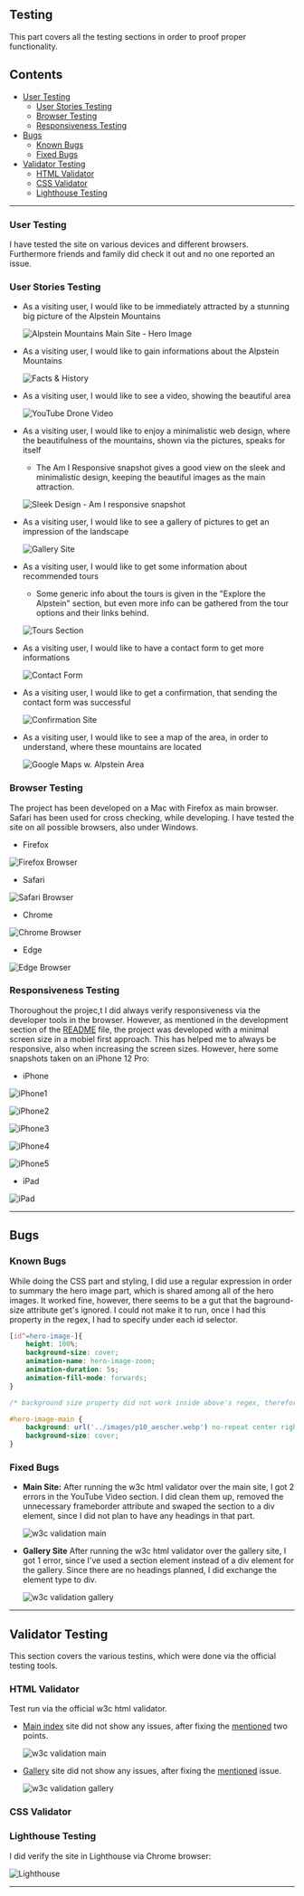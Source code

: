 ## Testing

This part covers all the testing sections in order to proof proper functionality.

## Contents

* [User Testing](#user-testing)
    * [User Stories Testing](#user-stories-testing)
    * [Browser Testing](#browser-testing)
    * [Responsiveness Testing](#responsiveness-testing)
* [Bugs](#bugs)
    * [Known Bugs](#known-bugs)
    * [Fixed Bugs](#fixed-bugs)
* [Validator Testing](#validator-testing)
    * [HTML Validator](#html-validator)
    * [CSS Validator](#css-validator)
    * [Lighthouse Testing](#lighthouse-testing)

---

### User Testing

I have tested the site on various devices and different browsers. Furthermore friends and family did check it out and no one reported an issue.

### User Stories Testing

- As a visiting user, I would like to be immediately attracted by a stunning big picture of the Alpstein Mountains

    ![Alpstein Mountains Main Site - Hero Image](docs/testing/01-navbar_hero.png)

- As a visiting user, I would like to gain informations about the Alpstein Mountains

    ![Facts & History](docs/testing/01-facts_history.png)

- As a visiting user, I would like to see a video, showing the beautiful area

    ![YouTube Drone Video](docs/testing/01-youtube.png)

- As a visiting user, I would like to enjoy a minimalistic web design, where the beautifulness of the mountains, shown via the pictures, speaks for itself
    - The Am I Responsive snapshot gives a good view on the sleek and minimalistic design, keeping the beautiful images as the main attraction.

    ![Sleek Design - Am I responsive snapshot](docs/testing/amiresponsive.png)

- As a visiting user, I would like to see a gallery of pictures to get an impression of the landscape

    ![Gallery Site](docs/testing/02-gallery.png)

- As a visiting user, I would like to get some information about recommended tours
    - Some generic info about the tours is given in the "Explore the Alpstein" section, but even more info can be gathered from the tour options and their links behind.

    ![Tours Section](docs/testing/03-awesome_tours.png)

- As a visiting user, I would like to have a contact form to get more informations

    ![Contact Form](docs/testing/03-contactform.png)

- As a visiting user, I would like to get a confirmation, that sending the contact form was successful

    ![Confirmation Site](docs/testing/04-confirmation.png)

- As a visiting user, I would like to see a map of the area, in order to understand, where these mountains are located

    ![Google Maps w. Alpstein Area](docs/testing/03-gmaps.png)

### Browser Testing

The project has been developed on a Mac with Firefox as main browser. Safari has been used for cross checking, while developing. I have tested the site on all possible browsers, also under Windows.

- Firefox

![Firefox Browser](docs/testing/Firefox.png)

- Safari

![Safari Browser](docs/testing/Safari.png)

- Chrome

![Chrome Browser](docs/testing/Chrome.png)

- Edge

![Edge Browser](docs/testing/Edge.png)

### Responsiveness Testing

Thoroughout the projec,t I did always verify responsiveness via the developer tools in the browser. However, as mentioned in the development section of the [README](README.md) file, the project was developed with a minimal screen size in a mobiel first approach. This has helped me to always be responsive, also when increasing the screen sizes.
However, here some snapshots taken on an iPhone 12 Pro:

- iPhone

![iPhone1](docs/testing/iPhone1.png)

![iPhone2](docs/testing/iPhone2.png)

![iPhone3](docs/testing/iPhone3.png)

![iPhone4](docs/testing/iPhone5.png)

![iPhone5](docs/testing/iPhone6.png)

- iPad

![iPad](docs/testing/iPad.png)

---

## Bugs

### Known Bugs

While doing the CSS part and styling, I did use a regular expression in order to summary the hero image part, which is shared among all of the hero images. It worked fine, however, there seems to be a gut that the baground-size attribute get's ignored. I could not make it to run, once I had this property in the regex, I had to specify under each id selector.

```css
[id^=hero-image-]{
    height: 100%;
    background-size: cover;
    animation-name: hero-image-zoom;
    animation-duration: 5s;
    animation-fill-mode: forwards;
}

/* background size property did not work inside above's regex, therefore individually set like: */

#hero-image-main {
    background: url('../images/p10_aescher.webp') no-repeat center right;
    background-size: cover;
}
```

### Fixed Bugs

- **Main Site:** After running the w3c html validator over the main site, I got 2 errors in the YouTube Video section. I did clean them up, removed the unnecessary frameborder attribute and swaped the section to a div element, since I did not plan to have any headings in that part.

    ![w3c validation main](docs/testing/w3c_validation_errors_main.png)

- **Gallery Site** After running the w3c html validator over the gallery site, I got 1 error, since I've used a section element instead of a div element for the gallery. Since there are no headings planned, I did exchange the element type to div.

    ![w3c validation gallery](docs/testing/w3c_validation_errors_gallery.png)




---

## Validator Testing

This section covers the various testins, which were done via the official testing tools.

### HTML Validator

Test run via the official w3c html validator.

- [Main index](https://validator.w3.org/nu/?doc=https%3A%2F%2Frpf13.github.io%2Falpstein-mountains%2F) site did not show any issues, after fixing the [mentioned](#fixed-bugs) two points.

    ![w3c validation main](docs/testing/w3c_validation_main.png)

- [Gallery](https://validator.w3.org/nu/?doc=https%3A%2F%2Frpf13.github.io%2Falpstein-mountains%2Fgallery.html) site did not show any issues, after fixing the [mentioned](#fixed-bugs) issue.

    ![w3c validation gallery](docs/testing/w3c_validation_gallery.png)



### CSS Validator

### Lighthouse Testing

I did verify the site in Lighthouse via Chrome browser:

![Lighthouse](docs/testing/lighthouse_main.png)


---